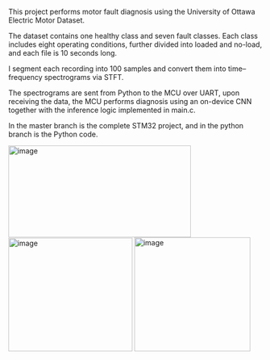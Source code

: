 This project performs motor fault diagnosis using the University of Ottawa Electric Motor Dataset. 

The dataset contains one healthy class and seven fault classes. Each class includes eight operating conditions, further divided into loaded and no-load, and each file is 10 seconds long.

I segment each recording into 100 samples and convert them into time–frequency spectrograms via STFT.

The spectrograms are sent from Python to the MCU over UART, upon receiving the data, the MCU performs diagnosis using an on-device CNN together with the inference logic implemented in main.c.

In the master branch is the complete STM32 project, and in the python branch is the Python code.

<img width="362" height="182" alt="image" src="https://github.com/user-attachments/assets/54a1c9dd-9456-4a15-a935-8d538bfab22a" />
<img width="246" height="225" alt="image" src="https://github.com/user-attachments/assets/27c02a5e-4aab-46b7-ac06-1a3259e46b4d" /> 
<img width="230" height="226" alt="image" src="https://github.com/user-attachments/assets/26abbf40-1b43-4c78-ae4f-858dafe7543b" />

